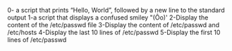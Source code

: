 0- a script that prints “Hello, World”, followed by a new line to the standard output
1-a script that displays a confused smiley "(Ôo)'
2-Display the content of the /etc/passwd file
3-Display the content of /etc/passwd and /etc/hosts
4-Display the last 10 lines of /etc/passwd
5-Display the first 10 lines of /etc/passwd
